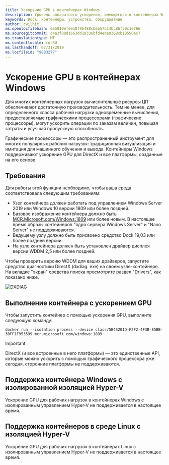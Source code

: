 ```yaml
---
title: Ускорение GPU в контейнерах Windows
description: Уровень аппаратного ускорения, имеющегося в контейнерах Windows
keywords: Dock, контейнеры, устройства, оборудование
author: cwilhit
ms.openlocfilehash: 6e5010efee10f9b488cbeb57b14bc86f30c1e766
ms.sourcegitcommit: c4a3f88d1663dd19336bfd4ede0368cb18550ac7
ms.translationtype: MT
ms.contentlocale: ru-RU
ms.lasthandoff: 07/31/2019
ms.locfileid: "9883277"
---
```

# <a name="gpu-acceleration-in-windows-containers"></a>Ускорение GPU в контейнерах Windows

Для многих контейнерных нагрузок вычислительные ресурсы ЦП обеспечивают достаточную производительность. Тем не менее, для определенного класса рабочей нагрузки одновременные вычисления, предоставляемые графическими процессорами (графические процессоры), могут ускорить операции по заказам величин, повышая затраты и улучшая пропускную способность.

Графические процессоры — это распространенный инструмент для многих популярных рабочих нагрузок: традиционная визуализация и имитация для машинного обучения и вывода. Контейнеры Windows поддерживают ускорение GPU для DirectX и все платформы, созданные на его основе.

## <a name="requirements"></a>Требования

Для работы этой функции необходимо, чтобы ваша среда соответствовала следующим требованиям:

- Узел контейнера должен работать под управлением Windows Server 2019 или Windows 10 версии 1809 или более поздней.
- Базовое изображение контейнера должно быть [MCR.Microsoft.com/Windows:1809](https://hub.docker.com/_/microsoft-windowsfamily-windows) или более новым. В настоящее время образы контейнеров "ядро сервера Windows Server" и "Nano Server" не поддерживаются.
- Ведущему узлу должно быть присвоено средство Dock 19,03 или более поздней версии.
- На узле контейнера должен быть установлен драйвер дисплея версии WDDM 2,5 или более поздней.

Чтобы проверить версию WDDM для ваших драйверов, запустите средство диагностики DirectX (dxdiag. exe) на своем узле-контейнере. На вкладке "экран" средства поиска просмотрите раздел "Drivers", как показано ниже.

![DXDIAG](media/dxdiag.png)

## <a name="run-a-container-with-gpu-acceleration"></a>Выполнение контейнера с ускорением GPU

Чтобы запустить контейнер с помощью ускорения GPU, выполните следующую команду:

```shell
docker run --isolation process --device class/5B45201D-F2F2-4F3B-85BB-30FF1F953599 mcr.microsoft.com/windows:1809
```

> [!IMPORTANT]
> DirectX (и все встроенные в него платформы) — это единственные API, которые можно ускорить с помощью графического процессора уже сегодня. сторонние платформы не поддерживаются.

## <a name="hyper-v-isolated-windows-container-support"></a>Поддержка контейнера Windows с изолированной изоляцией Hyper-V

Ускорение GPU для рабочих нагрузок в контейнерах Windows с изолированным управлением Hyper-V не поддерживается в настоящее время.

## <a name="hyper-v-isolated-linux-container-support"></a>Поддержка контейнеров в среде Linux с изоляцией Hyper-V

Ускорение GPU для рабочих нагрузок в контейнерах Linux с изолированным управлением Hyper-V не поддерживается в настоящее время.